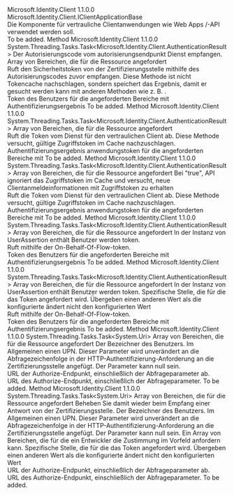 <Type Name="IConfidentialClientApplication" FullName="Microsoft.Identity.Client.IConfidentialClientApplication">
  <TypeSignature Language="C#" Value="public interface IConfidentialClientApplication : Microsoft.Identity.Client.IClientApplicationBase" />
  <TypeSignature Language="ILAsm" Value=".class public interface auto ansi abstract IConfidentialClientApplication implements class Microsoft.Identity.Client.IClientApplicationBase" />
  <TypeSignature Language="DocId" Value="T:Microsoft.Identity.Client.IConfidentialClientApplication" />
  <TypeSignature Language="VB.NET" Value="Public Interface IConfidentialClientApplication&#xA;Implements IClientApplicationBase" />
  <TypeSignature Language="F#" Value="type IConfidentialClientApplication = interface&#xA;    interface IClientApplicationBase" />
  <AssemblyInfo>
    <AssemblyName>Microsoft.Identity.Client</AssemblyName>
    <AssemblyVersion>1.1.0.0</AssemblyVersion>
  </AssemblyInfo>
  <Interfaces>
    <Interface>
      <InterfaceName>Microsoft.Identity.Client.IClientApplicationBase</InterfaceName>
    </Interface>
  </Interfaces>
  <Docs>
    <summary>
            Die Komponente für vertrauliche Clientanwendungen wie Web Apps /-API verwendet werden soll.
            </summary>
    <remarks>To be added.</remarks>
  </Docs>
  <Members>
    <Member MemberName="AcquireTokenByAuthorizationCodeAsync">
      <MemberSignature Language="C#" Value="public System.Threading.Tasks.Task&lt;Microsoft.Identity.Client.AuthenticationResult&gt; AcquireTokenByAuthorizationCodeAsync (string authorizationCode, System.Collections.Generic.IEnumerable&lt;string&gt; scopes);" />
      <MemberSignature Language="ILAsm" Value=".method public hidebysig newslot virtual instance class System.Threading.Tasks.Task`1&lt;class Microsoft.Identity.Client.AuthenticationResult&gt; AcquireTokenByAuthorizationCodeAsync(string authorizationCode, class System.Collections.Generic.IEnumerable`1&lt;string&gt; scopes) cil managed" />
      <MemberSignature Language="DocId" Value="M:Microsoft.Identity.Client.IConfidentialClientApplication.AcquireTokenByAuthorizationCodeAsync(System.String,System.Collections.Generic.IEnumerable{System.String})" />
      <MemberSignature Language="VB.NET" Value="Public Function AcquireTokenByAuthorizationCodeAsync (authorizationCode As String, scopes As IEnumerable(Of String)) As Task(Of AuthenticationResult)" />
      <MemberSignature Language="F#" Value="abstract member AcquireTokenByAuthorizationCodeAsync : string * seq&lt;string&gt; -&gt; System.Threading.Tasks.Task&lt;Microsoft.Identity.Client.AuthenticationResult&gt;" Usage="iConfidentialClientApplication.AcquireTokenByAuthorizationCodeAsync (authorizationCode, scopes)" />
      <MemberType>Method</MemberType>
      <AssemblyInfo>
        <AssemblyName>Microsoft.Identity.Client</AssemblyName>
        <AssemblyVersion>1.1.0.0</AssemblyVersion>
      </AssemblyInfo>
      <ReturnValue>
        <ReturnType>System.Threading.Tasks.Task&lt;Microsoft.Identity.Client.AuthenticationResult&gt;</ReturnType>
      </ReturnValue>
      <Parameters>
        <Parameter Name="authorizationCode" Type="System.String" />
        <Parameter Name="scopes" Type="System.Collections.Generic.IEnumerable&lt;System.String&gt;" />
      </Parameters>
      <Docs>
        <param name="authorizationCode">Der Autorisierungscode vom autorisierungsendpunkt Dienst empfangen.</param>
        <param name="scopes">Array von Bereichen, die für die Ressource angefordert</param>
        <summary>
            Ruft den Sicherheitstoken von der Zertifizierungsstelle mithilfe des Autorisierungscodes zuvor empfangen.
            Diese Methode ist nicht Tokencache nachschlagen, sondern speichert das Ergebnis, damit er gesucht werden kann mit anderen Methoden wie z. B. <see cref="M:Microsoft.Identity.Client.IClientApplicationBase.AcquireTokenSilentAsync(System.Collections.Generic.IEnumerable{System.String},Microsoft.Identity.Client.IUser)" />.
            </summary>
        <returns>Token des Benutzers für die angeforderten Bereiche mit Authentifizierungsergebnis</returns>
        <remarks>To be added.</remarks>
      </Docs>
    </Member>
    <Member MemberName="AcquireTokenForClientAsync">
      <MemberSignature Language="C#" Value="public System.Threading.Tasks.Task&lt;Microsoft.Identity.Client.AuthenticationResult&gt; AcquireTokenForClientAsync (System.Collections.Generic.IEnumerable&lt;string&gt; scopes);" />
      <MemberSignature Language="ILAsm" Value=".method public hidebysig newslot virtual instance class System.Threading.Tasks.Task`1&lt;class Microsoft.Identity.Client.AuthenticationResult&gt; AcquireTokenForClientAsync(class System.Collections.Generic.IEnumerable`1&lt;string&gt; scopes) cil managed" />
      <MemberSignature Language="DocId" Value="M:Microsoft.Identity.Client.IConfidentialClientApplication.AcquireTokenForClientAsync(System.Collections.Generic.IEnumerable{System.String})" />
      <MemberSignature Language="VB.NET" Value="Public Function AcquireTokenForClientAsync (scopes As IEnumerable(Of String)) As Task(Of AuthenticationResult)" />
      <MemberSignature Language="F#" Value="abstract member AcquireTokenForClientAsync : seq&lt;string&gt; -&gt; System.Threading.Tasks.Task&lt;Microsoft.Identity.Client.AuthenticationResult&gt;" Usage="iConfidentialClientApplication.AcquireTokenForClientAsync scopes" />
      <MemberType>Method</MemberType>
      <AssemblyInfo>
        <AssemblyName>Microsoft.Identity.Client</AssemblyName>
        <AssemblyVersion>1.1.0.0</AssemblyVersion>
      </AssemblyInfo>
      <ReturnValue>
        <ReturnType>System.Threading.Tasks.Task&lt;Microsoft.Identity.Client.AuthenticationResult&gt;</ReturnType>
      </ReturnValue>
      <Parameters>
        <Parameter Name="scopes" Type="System.Collections.Generic.IEnumerable&lt;System.String&gt;" />
      </Parameters>
      <Docs>
        <param name="scopes">Array von Bereichen, die für die Ressource angefordert</param>
        <summary>
            Ruft die Token vom Dienst für den vertraulichen Client ab. Diese Methode versucht, gültige Zugriffstoken im Cache nachzuschlagen.
            </summary>
        <returns>Authentifizierungsergebnis anwendungstoken für die angeforderten Bereiche mit</returns>
        <remarks>To be added.</remarks>
      </Docs>
    </Member>
    <Member MemberName="AcquireTokenForClientAsync">
      <MemberSignature Language="C#" Value="public System.Threading.Tasks.Task&lt;Microsoft.Identity.Client.AuthenticationResult&gt; AcquireTokenForClientAsync (System.Collections.Generic.IEnumerable&lt;string&gt; scopes, bool forceRefresh);" />
      <MemberSignature Language="ILAsm" Value=".method public hidebysig newslot virtual instance class System.Threading.Tasks.Task`1&lt;class Microsoft.Identity.Client.AuthenticationResult&gt; AcquireTokenForClientAsync(class System.Collections.Generic.IEnumerable`1&lt;string&gt; scopes, bool forceRefresh) cil managed" />
      <MemberSignature Language="DocId" Value="M:Microsoft.Identity.Client.IConfidentialClientApplication.AcquireTokenForClientAsync(System.Collections.Generic.IEnumerable{System.String},System.Boolean)" />
      <MemberSignature Language="VB.NET" Value="Public Function AcquireTokenForClientAsync (scopes As IEnumerable(Of String), forceRefresh As Boolean) As Task(Of AuthenticationResult)" />
      <MemberSignature Language="F#" Value="abstract member AcquireTokenForClientAsync : seq&lt;string&gt; * bool -&gt; System.Threading.Tasks.Task&lt;Microsoft.Identity.Client.AuthenticationResult&gt;" Usage="iConfidentialClientApplication.AcquireTokenForClientAsync (scopes, forceRefresh)" />
      <MemberType>Method</MemberType>
      <AssemblyInfo>
        <AssemblyName>Microsoft.Identity.Client</AssemblyName>
        <AssemblyVersion>1.1.0.0</AssemblyVersion>
      </AssemblyInfo>
      <ReturnValue>
        <ReturnType>System.Threading.Tasks.Task&lt;Microsoft.Identity.Client.AuthenticationResult&gt;</ReturnType>
      </ReturnValue>
      <Parameters>
        <Parameter Name="scopes" Type="System.Collections.Generic.IEnumerable&lt;System.String&gt;" />
        <Parameter Name="forceRefresh" Type="System.Boolean" />
      </Parameters>
      <Docs>
        <param name="scopes">Array von Bereichen, die für die Ressource angefordert</param>
        <param name="forceRefresh">Bei "true", API ignoriert das Zugriffstoken im Cache und versucht, neue Clientanmeldeinformationen mit Zugriffstoken zu erhalten</param>
        <summary>
            Ruft die Token vom Dienst für den vertraulichen Client ab. Diese Methode versucht, gültige Zugriffstoken im Cache nachzuschlagen.
            </summary>
        <returns>Authentifizierungsergebnis anwendungstoken für die angeforderten Bereiche mit</returns>
        <remarks>To be added.</remarks>
      </Docs>
    </Member>
    <Member MemberName="AcquireTokenOnBehalfOfAsync">
      <MemberSignature Language="C#" Value="public System.Threading.Tasks.Task&lt;Microsoft.Identity.Client.AuthenticationResult&gt; AcquireTokenOnBehalfOfAsync (System.Collections.Generic.IEnumerable&lt;string&gt; scopes, Microsoft.Identity.Client.UserAssertion userAssertion);" />
      <MemberSignature Language="ILAsm" Value=".method public hidebysig newslot virtual instance class System.Threading.Tasks.Task`1&lt;class Microsoft.Identity.Client.AuthenticationResult&gt; AcquireTokenOnBehalfOfAsync(class System.Collections.Generic.IEnumerable`1&lt;string&gt; scopes, class Microsoft.Identity.Client.UserAssertion userAssertion) cil managed" />
      <MemberSignature Language="DocId" Value="M:Microsoft.Identity.Client.IConfidentialClientApplication.AcquireTokenOnBehalfOfAsync(System.Collections.Generic.IEnumerable{System.String},Microsoft.Identity.Client.UserAssertion)" />
      <MemberSignature Language="F#" Value="abstract member AcquireTokenOnBehalfOfAsync : seq&lt;string&gt; * Microsoft.Identity.Client.UserAssertion -&gt; System.Threading.Tasks.Task&lt;Microsoft.Identity.Client.AuthenticationResult&gt;" Usage="iConfidentialClientApplication.AcquireTokenOnBehalfOfAsync (scopes, userAssertion)" />
      <MemberType>Method</MemberType>
      <AssemblyInfo>
        <AssemblyName>Microsoft.Identity.Client</AssemblyName>
        <AssemblyVersion>1.1.0.0</AssemblyVersion>
      </AssemblyInfo>
      <ReturnValue>
        <ReturnType>System.Threading.Tasks.Task&lt;Microsoft.Identity.Client.AuthenticationResult&gt;</ReturnType>
      </ReturnValue>
      <Parameters>
        <Parameter Name="scopes" Type="System.Collections.Generic.IEnumerable&lt;System.String&gt;" />
        <Parameter Name="userAssertion" Type="Microsoft.Identity.Client.UserAssertion" />
      </Parameters>
      <Docs>
        <param name="scopes">Array von Bereichen, die für die Ressource angefordert</param>
        <param name="userAssertion">In der Instanz von UserAssertion enthält Benutzer werden token.</param>
        <summary>
            Ruft mithilfe der On-Behalf-Of-Flow-token.
            </summary>
        <returns>Token des Benutzers für die angeforderten Bereiche mit Authentifizierungsergebnis</returns>
        <remarks>To be added.</remarks>
      </Docs>
    </Member>
    <Member MemberName="AcquireTokenOnBehalfOfAsync">
      <MemberSignature Language="C#" Value="public System.Threading.Tasks.Task&lt;Microsoft.Identity.Client.AuthenticationResult&gt; AcquireTokenOnBehalfOfAsync (System.Collections.Generic.IEnumerable&lt;string&gt; scopes, Microsoft.Identity.Client.UserAssertion userAssertion, string authority);" />
      <MemberSignature Language="ILAsm" Value=".method public hidebysig newslot virtual instance class System.Threading.Tasks.Task`1&lt;class Microsoft.Identity.Client.AuthenticationResult&gt; AcquireTokenOnBehalfOfAsync(class System.Collections.Generic.IEnumerable`1&lt;string&gt; scopes, class Microsoft.Identity.Client.UserAssertion userAssertion, string authority) cil managed" />
      <MemberSignature Language="DocId" Value="M:Microsoft.Identity.Client.IConfidentialClientApplication.AcquireTokenOnBehalfOfAsync(System.Collections.Generic.IEnumerable{System.String},Microsoft.Identity.Client.UserAssertion,System.String)" />
      <MemberSignature Language="F#" Value="abstract member AcquireTokenOnBehalfOfAsync : seq&lt;string&gt; * Microsoft.Identity.Client.UserAssertion * string -&gt; System.Threading.Tasks.Task&lt;Microsoft.Identity.Client.AuthenticationResult&gt;" Usage="iConfidentialClientApplication.AcquireTokenOnBehalfOfAsync (scopes, userAssertion, authority)" />
      <MemberType>Method</MemberType>
      <AssemblyInfo>
        <AssemblyName>Microsoft.Identity.Client</AssemblyName>
        <AssemblyVersion>1.1.0.0</AssemblyVersion>
      </AssemblyInfo>
      <ReturnValue>
        <ReturnType>System.Threading.Tasks.Task&lt;Microsoft.Identity.Client.AuthenticationResult&gt;</ReturnType>
      </ReturnValue>
      <Parameters>
        <Parameter Name="scopes" Type="System.Collections.Generic.IEnumerable&lt;System.String&gt;" />
        <Parameter Name="userAssertion" Type="Microsoft.Identity.Client.UserAssertion" />
        <Parameter Name="authority" Type="System.String" />
      </Parameters>
      <Docs>
        <param name="scopes">Array von Bereichen, die für die Ressource angefordert</param>
        <param name="userAssertion">In der Instanz von UserAssertion enthält Benutzer werden token.</param>
        <param name="authority">Spezifische Stelle, die für die das Token angefordert wird. Übergeben einen anderen Wert als die konfigurierte ändert nicht den konfigurierten Wert</param>
        <summary>
            Ruft mithilfe der On-Behalf-Of-Flow-token.
            </summary>
        <returns>Token des Benutzers für die angeforderten Bereiche mit Authentifizierungsergebnis</returns>
        <remarks>To be added.</remarks>
      </Docs>
    </Member>
    <Member MemberName="GetAuthorizationRequestUrlAsync">
      <MemberSignature Language="C#" Value="public System.Threading.Tasks.Task&lt;Uri&gt; GetAuthorizationRequestUrlAsync (System.Collections.Generic.IEnumerable&lt;string&gt; scopes, string loginHint, string extraQueryParameters);" />
      <MemberSignature Language="ILAsm" Value=".method public hidebysig newslot virtual instance class System.Threading.Tasks.Task`1&lt;class System.Uri&gt; GetAuthorizationRequestUrlAsync(class System.Collections.Generic.IEnumerable`1&lt;string&gt; scopes, string loginHint, string extraQueryParameters) cil managed" />
      <MemberSignature Language="DocId" Value="M:Microsoft.Identity.Client.IConfidentialClientApplication.GetAuthorizationRequestUrlAsync(System.Collections.Generic.IEnumerable{System.String},System.String,System.String)" />
      <MemberSignature Language="VB.NET" Value="Public Function GetAuthorizationRequestUrlAsync (scopes As IEnumerable(Of String), loginHint As String, extraQueryParameters As String) As Task(Of Uri)" />
      <MemberSignature Language="F#" Value="abstract member GetAuthorizationRequestUrlAsync : seq&lt;string&gt; * string * string -&gt; System.Threading.Tasks.Task&lt;Uri&gt;" Usage="iConfidentialClientApplication.GetAuthorizationRequestUrlAsync (scopes, loginHint, extraQueryParameters)" />
      <MemberType>Method</MemberType>
      <AssemblyInfo>
        <AssemblyName>Microsoft.Identity.Client</AssemblyName>
        <AssemblyVersion>1.1.0.0</AssemblyVersion>
      </AssemblyInfo>
      <ReturnValue>
        <ReturnType>System.Threading.Tasks.Task&lt;System.Uri&gt;</ReturnType>
      </ReturnValue>
      <Parameters>
        <Parameter Name="scopes" Type="System.Collections.Generic.IEnumerable&lt;System.String&gt;" />
        <Parameter Name="loginHint" Type="System.String" />
        <Parameter Name="extraQueryParameters" Type="System.String" />
      </Parameters>
      <Docs>
        <param name="scopes">Array von Bereichen, die für die Ressource angefordert</param>
        <param name="loginHint">Der Bezeichner des Benutzers. Im Allgemeinen einen UPN.</param>
        <param name="extraQueryParameters">Dieser Parameter wird unverändert an die Abfragezeichenfolge in der HTTP-Authentifizierung-Anforderung an die Zertifizierungsstelle angefügt. Der Parameter kann null sein.</param>
        <summary>
            URL der Authorize-Endpunkt, einschließlich der Abfrageparameter ab.
            </summary>
        <returns>URL des Authorize-Endpunkt, einschließlich der Abfrageparameter.</returns>
        <remarks>To be added.</remarks>
      </Docs>
    </Member>
    <Member MemberName="GetAuthorizationRequestUrlAsync">
      <MemberSignature Language="C#" Value="public System.Threading.Tasks.Task&lt;Uri&gt; GetAuthorizationRequestUrlAsync (System.Collections.Generic.IEnumerable&lt;string&gt; scopes, string redirectUri, string loginHint, string extraQueryParameters, System.Collections.Generic.IEnumerable&lt;string&gt; extraScopesToConsent, string authority);" />
      <MemberSignature Language="ILAsm" Value=".method public hidebysig newslot virtual instance class System.Threading.Tasks.Task`1&lt;class System.Uri&gt; GetAuthorizationRequestUrlAsync(class System.Collections.Generic.IEnumerable`1&lt;string&gt; scopes, string redirectUri, string loginHint, string extraQueryParameters, class System.Collections.Generic.IEnumerable`1&lt;string&gt; extraScopesToConsent, string authority) cil managed" />
      <MemberSignature Language="DocId" Value="M:Microsoft.Identity.Client.IConfidentialClientApplication.GetAuthorizationRequestUrlAsync(System.Collections.Generic.IEnumerable{System.String},System.String,System.String,System.String,System.Collections.Generic.IEnumerable{System.String},System.String)" />
      <MemberSignature Language="VB.NET" Value="Public Function GetAuthorizationRequestUrlAsync (scopes As IEnumerable(Of String), redirectUri As String, loginHint As String, extraQueryParameters As String, extraScopesToConsent As IEnumerable(Of String), authority As String) As Task(Of Uri)" />
      <MemberSignature Language="F#" Value="abstract member GetAuthorizationRequestUrlAsync : seq&lt;string&gt; * string * string * string * seq&lt;string&gt; * string -&gt; System.Threading.Tasks.Task&lt;Uri&gt;" Usage="iConfidentialClientApplication.GetAuthorizationRequestUrlAsync (scopes, redirectUri, loginHint, extraQueryParameters, extraScopesToConsent, authority)" />
      <MemberType>Method</MemberType>
      <AssemblyInfo>
        <AssemblyName>Microsoft.Identity.Client</AssemblyName>
        <AssemblyVersion>1.1.0.0</AssemblyVersion>
      </AssemblyInfo>
      <ReturnValue>
        <ReturnType>System.Threading.Tasks.Task&lt;System.Uri&gt;</ReturnType>
      </ReturnValue>
      <Parameters>
        <Parameter Name="scopes" Type="System.Collections.Generic.IEnumerable&lt;System.String&gt;" />
        <Parameter Name="redirectUri" Type="System.String" />
        <Parameter Name="loginHint" Type="System.String" />
        <Parameter Name="extraQueryParameters" Type="System.String" />
        <Parameter Name="extraScopesToConsent" Type="System.Collections.Generic.IEnumerable&lt;System.String&gt;" />
        <Parameter Name="authority" Type="System.String" />
      </Parameters>
      <Docs>
        <param name="scopes">Array von Bereichen, die für die Ressource angefordert</param>
        <param name="redirectUri">Beheben Sie damit wieder beim Empfang einer Antwort von der Zertifizierungsstelle.</param>
        <param name="loginHint">Der Bezeichner des Benutzers. Im Allgemeinen einen UPN.</param>
        <param name="extraQueryParameters">Dieser Parameter wird unverändert an die Abfragezeichenfolge in der HTTP-Authentifizierung-Anforderung an die Zertifizierungsstelle angefügt. Der Parameter kann null sein.</param>
        <param name="extraScopesToConsent">Ein Array von Bereichen, die für die ein Entwickler die Zustimmung im Vorfeld anfordern kann.</param>
        <param name="authority">Spezifische Stelle, die für die das Token angefordert wird. Übergeben einen anderen Wert als die konfigurierte ändert nicht den konfigurierten Wert</param>
        <summary>
            URL der Authorize-Endpunkt, einschließlich der Abfrageparameter ab.
            </summary>
        <returns>URL des Authorize-Endpunkt, einschließlich der Abfrageparameter.</returns>
        <remarks>To be added.</remarks>
      </Docs>
    </Member>
  </Members>
</Type>